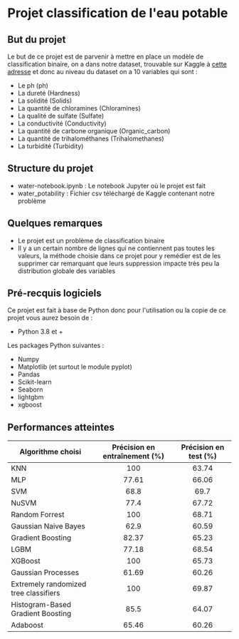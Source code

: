 # Projet classification de l'eau potable
## But du projet
Le but de ce projet est de parvenir à mettre en place un modèle de classification binaire, on a dans notre dataset, trouvable sur Kaggle à [cette adresse](https://www.kaggle.com/adityakadiwal/water-potability) et donc au niveau du dataset on a 10 variables qui sont : 
- Le ph (ph)
- La dureté (Hardness)
- La solidité (Solids)
- La quantité de chloramines (Chloramines)
- La qualité de sulfate (Sulfate)
- La conductivité (Conductivity)
- La quantité de carbone organique (Organic_carbon)
- La quantité de trihalométhanes (Trihalomethanes)
- La turbidité (Turbidity)
## Structure du projet 
- water-notebook.ipynb : Le notebook Jupyter où le projet est fait
- water_potability : Fichier csv téléchargé de Kaggle contenant notre problème
## Quelques remarques 
- Le projet est un problème de classification binaire
- Il y a un certain nombre de lignes qui ne contiennent pas toutes les valeurs, la méthode choisie dans ce projet pour y remédier est de les supprimer car remarquant que leurs suppression impacte très peu la distribution globale des variables
## Pré-recquis logiciels 
Ce projet est fait à base de Python donc pour l'utilisation ou la copie de ce projet vous aurez besoin de : 
- Python 3.8 et + 

Les packages Python suivantes : 
- Numpy
- Matplotlib (et surtout le module pyplot)
- Pandas
- Scikit-learn
- Seaborn
- lightgbm
- xgboost
## Performances atteintes
|   Algorithme choisi    |   Précision en entraînement (%)    |   Précision en test (%)    |
|---    |:-:    |:-:    |
|   KNN    |   100    |   63.74    |
|   MLP    |   77.61    |   66.06    |
|   SVM    |   68.8    |   69.7    |
|   NuSVM    |    77.4   |    67.72   |
|   Random Forrest    |    100   |    68.71   |
|   Gaussian Naive Bayes    |   62.9    |    60.59   |
|   Gradient Boosting    |   82.37    |    65.23   |
|   LGBM    |    77.18   |    68.54   |
|   XGBoost    |   100    |    65.73   |
|   Gaussian Processes    |    61.69    |   60.26    |
|   Extremely randomized tree classifiers    |   100    |   69.87    |
|   Histogram-Based Gradient Boosting    |   85.5    |   64.07    |
|   Adaboost    |   65.46   |   60.26    |